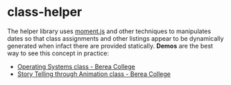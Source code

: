 class-helper
============

The helper library uses [moment.js](http://momentjs.com/) and other techniques to manipulates dates
so that class assignments and other listings appear to be dynamically generated when infact there are provided statically. 
**Demos** are the best way to see this concept in practice:

- [Operating Systems class - Berea College](http://cs.berea.edu/courses/os-f13/)
- [Story Telling through Animation class - Berea College](http://cs.berea.edu/courses/storytelling-f13/)

